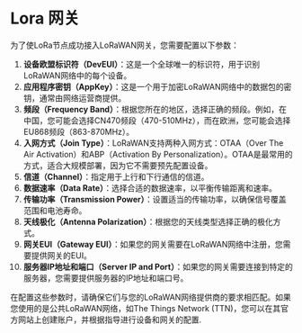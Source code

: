 # Lora 网关

为了使LoRa节点成功接入LoRaWAN网关，您需要配置以下参数：
1. **设备欧盟标识符（DevEUI）**：这是一个全球唯一的标识符，用于识别LoRaWAN网络中的每个设备。
2. **应用程序密钥（AppKey）**：这是一个用于加密LoRaWAN网络中的数据包的密钥，通常由网络运营商提供。
3. **频段（Frequency Band）**：根据您所在的地区，选择正确的频段。例如，在中国，您可能会选择CN470频段（470-510MHz），而在欧洲，您可能会选择EU868频段（863-870MHz）。
4. **入网方式（Join Type）**：LoRaWAN支持两种入网方式：OTAA（Over The Air Activation）和ABP（Activation By Personalization）。OTAA是最常用的方式，适合大规模部署，因为它不需要预先配置设备。
5. **信道（Channel）**：指定用于上行和下行通信的信道。
6. **数据速率（Data Rate）**：选择合适的数据速率，以平衡传输距离和速率。
7. **传输功率（Transmission Power）**：设置适当的传输功率，以确保信号覆盖范围和电池寿命。
8. **天线极化（Antenna Polarization）**：根据您的天线类型选择正确的极化方式。
9. **网关EUI（Gateway EUI）**：如果您的网关需要在LoRaWAN网络中注册，您需要提供网关的EUI。
10. **服务器IP地址和端口（Server IP and Port）**：如果您的网关需要连接到特定的服务器，您需要提供服务器的IP地址和端口号。

在配置这些参数时，请确保它们与您的LoRaWAN网络提供商的要求相匹配。如果您使用的是公共LoRaWAN网络，如The Things Network (TTN)，您可以在其官方网站上创建账户，并根据指导进行设备和网关的配置.